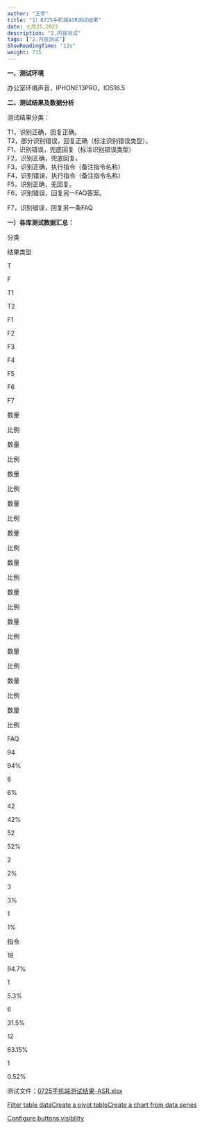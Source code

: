```yaml
---
author: "王宇"
title: "1）0725手机端ASR测试结果"
date: 七月25,2023
description: "2.内容测试"
tags: ["2.内容测试"]
ShowReadingTime: "12s"
weight: 715
---
```

  

**一、测试环境**

办公室环境声音，IPHONE13PRO，IOS16.5

  

**二、测试结果及数据分析**

测试结果分类：

T1，识别正确，回复正确。  
T2，部分识别错误，回复正确（标注识别错误类型）。  
F1，识别错误，兜底回复（标注识别错误类型）  
F2，识别正确，兜底回复。  
F3，识别正确，执行指令（备注指令名称）  
F4，识别错误，执行指令（备注指令名称）  
F5，识别正确，无回复。  
F6，识别错误，回复另一FAQ答案。

F7，识别错误，回复另一条FAQ

**一）各库测试数据汇总：**

分类

结果类型

T

F

T1

T2

F1

F2

F3

F4

F5

F6

F7

数量

比例

数量

比例

数量

比例

数量

比例

数量

比例

数量

比例

数量

比例

数量

比例

数量

比例

数量

比例

数量

比例

FAQ

94

94%

6

6%

42

42%

52

52%

2

2%

  

  

3

3%

  

  

  

  

1

1%

  

  

指令

18

94.7%

1

5.3%

6

31.5%

12

63.15%

1

0.52%

  

  

  

  

  

  

  

  

  

  

  

  

测试文件：[0725手机端测试结果-ASR.xlsx](/download/attachments/105269141/0725%E6%89%8B%E6%9C%BA%E7%AB%AF%E6%B5%8B%E8%AF%95%E7%BB%93%E6%9E%9C-ASR.xlsx?version=1&modificationDate=1690288749843&api=v2)

[Filter table data](#)[Create a pivot table](#)[Create a chart from data series](#)

[Configure buttons visibility](/users/tfac-settings.action)